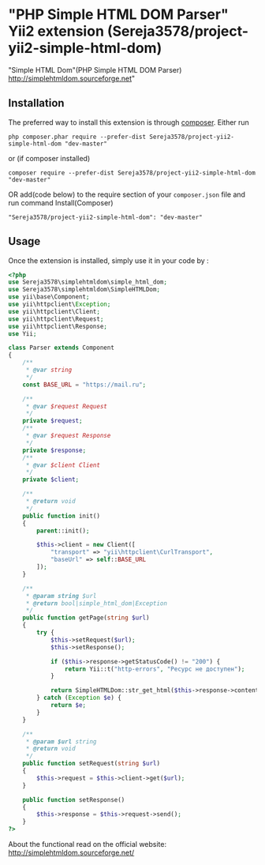 "PHP Simple HTML DOM Parser" Yii2 extension (Sereja3578/project-yii2-simple-html-dom)
===============
"Simple HTML Dom"(PHP Simple HTML DOM Parser) http://simplehtmldom.sourceforge.net"

Installation
------------

The preferred way to install this extension is through [composer](http://getcomposer.org/download/).
Either run
```
php composer.phar require --prefer-dist Sereja3578/project-yii2-simple-html-dom "dev-master"
```
or (if composer installed)
```
composer require --prefer-dist Sereja3578/project-yii2-simple-html-dom "dev-master"
```
OR add(code below) to the require section of your `composer.json` file and run command Install(Composer)
```
"Sereja3578/project-yii2-simple-html-dom": "dev-master"
```

Usage
-----

Once the extension is installed, simply use it in your code by  :

```php
<?php
use Sereja3578\simplehtmldom\simple_html_dom;
use Sereja3578\simplehtmldom\SimpleHTMLDom;
use yii\base\Component;
use yii\httpclient\Exception;
use yii\httpclient\Client;
use yii\httpclient\Request;
use yii\httpclient\Response;
use Yii;

class Parser extends Component
{
    /**
     * @var string
     */
    const BASE_URL = "https://mail.ru";

    /**
     * @var $request Request
     */
    private $request;
    /**
     * @var $request Response
     */
    private $response;
    /**
     * @var $client Client
     */
    private $client;

    /**
     * @return void
     */
    public function init()
    {
        parent::init();

        $this->client = new Client([
            "transport" => "yii\httpclient\CurlTransport",
            "baseUrl" => self::BASE_URL
        ]);
    }

    /**
     * @param string $url
     * @return bool|simple_html_dom|Exception
     */
    public function getPage(string $url)
    {
        try {
            $this->setRequest($url);
            $this->setResponse();

            if ($this->response->getStatusCode() != "200") {
                return Yii::t("http-errors", "Ресурс не доступен");
            }

            return SimpleHTMLDom::str_get_html($this->response->content);
        } catch (Exception $e) {
            return $e;
        }
    }

    /**
     * @param $url string
     * @return void
     */
    public function setRequest(string $url)
    {
        $this->request = $this->client->get($url);
    }

    public function setResponse()
    {
        $this->response = $this->request->send();
    }
?>
```
About the functional read on the official website: http://simplehtmldom.sourceforge.net/
